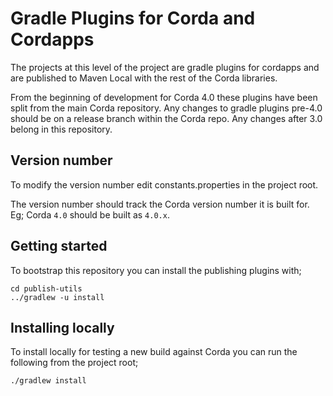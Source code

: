 # Gradle Plugins for Corda and Cordapps

The projects at this level of the project are gradle plugins for cordapps and are published to Maven Local with
the rest of the Corda libraries.

From the beginning of development for Corda 4.0 these plugins have been split from the main Corda repository. 
Any changes to gradle plugins pre-4.0 should be on a release branch within the Corda repo. Any changes after 3.0
belong in this repository. 

## Version number


To modify the version number edit constants.properties in the project root. 

The version number should track the Corda version number it is built for. Eg; Corda `4.0` should be built as `4.0.x`.

## Getting started

To bootstrap this repository you can install the publishing plugins with;

    cd publish-utils
    ../gradlew -u install

## Installing locally

To install locally for testing a new build against Corda you can run the following from the project root;

    ./gradlew install
